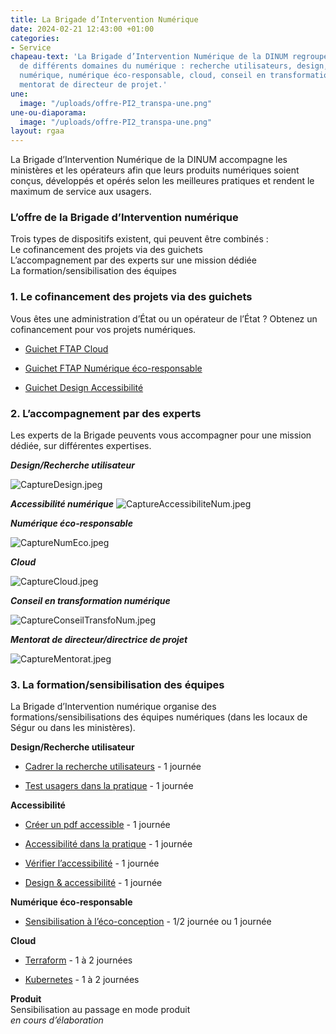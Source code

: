 ```yaml
---
title: La Brigade d’Intervention Numérique
date: 2024-02-21 12:43:00 +01:00
categories:
- Service
chapeau-text: 'La Brigade d’Intervention Numérique de la DINUM regroupe des experts
  de différents domaines du numérique : recherche utilisateurs, design, accessibilité
  numérique, numérique éco-responsable, cloud, conseil en transformation numérique,
  mentorat de directeur de projet.'
une:
  image: "/uploads/offre-PI2_transpa-une.png"
une-ou-diaporama:
  image: "/uploads/offre-PI2_transpa-une.png"
layout: rgaa
---
```


La Brigade d’Intervention Numérique de la DINUM accompagne les ministères et les opérateurs afin que leurs produits numériques soient conçus, développés et opérés selon les meilleures pratiques et rendent le maximum de service aux usagers.

### L’offre de la Brigade d’Intervention numérique

Trois types de dispositifs existent, qui peuvent être combinés :
<br>Le cofinancement des projets via des guichets
<br>L’accompagnement par des experts sur une mission dédiée
<br>La formation/sensibilisation des équipes

### 1. Le cofinancement des projets via des guichets

Vous êtes une administration d’État ou un opérateur de l’État ? Obtenez un cofinancement pour vos projets numériques.

* [Guichet FTAP Cloud](https://www.numerique.gouv.fr/services/guichet-financement-ftap-adoption-du-cloud-computing/)

* [Guichet FTAP Numérique éco-responsable](https://www.numerique.gouv.fr/services/guichet-financement-ftap-numerique-ecoresponsable/)

* [Guichet Design Accessibilité](https://www.numerique.gouv.fr/services/guichet-financement-design-et-accessibilite/)

### 2. L’accompagnement par des experts
Les experts de la Brigade peuvents vous accompagner pour une mission dédiée, sur différentes expertises.

***Design/Recherche utilisateur***

![CaptureDesign.jpeg](/uploads/CaptureDesign.jpeg)

***Accessibilité numérique***
![CaptureAccessibiliteNum.jpeg](/uploads/CaptureAccessibiliteNum.jpeg)

***Numérique éco-responsable***

![CaptureNumEco.jpeg](/uploads/CaptureNumEco.jpeg)

***Cloud***

![CaptureCloud.jpeg](/uploads/CaptureCloud.jpeg)

***Conseil en transformation numérique***

![CaptureConseilTransfoNum.jpeg](/uploads/CaptureConseilTransfoNum.jpeg)

***Mentorat de directeur/directrice de projet***

![CaptureMentorat.jpeg](/uploads/CaptureMentorat.jpeg)

### 3. La formation/sensibilisation des équipes
La Brigade d’Intervention numérique organise des formations/sensibilisations des équipes numériques (dans les locaux de Ségur ou dans les ministères).

**Design/Recherche utilisateur**

* [Cadrer la recherche utilisateurs](https://design.numerique.gouv.fr/formations/recherche-utilisateur/atelier-cadrer-recherche-utilisateur/) - 1 journée

* [Test usagers dans la pratique](https://design.numerique.gouv.fr/formations/recherche-utilisateur/atelier-test-usager/) - 1 journée

**Accessibilité**
* [Créer un pdf accessible](https://design.numerique.gouv.fr/formations/accessibilite/atelier-pdf-accessible/) - 1 journée

* [Accessibilité dans la pratique](https://design.numerique.gouv.fr/formations/accessibilite/atelier-accessibilite-pratique/) - 1 journée

* [Vérifier l’accessibilité](https://design.numerique.gouv.fr/formations/accessibilite/atelier-coder-accessible/) - 1 journée

* [Design & accessibilité](https://design.numerique.gouv.fr/formations/accessibilite/atelier-accessibilite-designer/) - 1 journée

**Numérique éco-responsable**
* [Sensibilisation à l’éco-conception](https://design.numerique.gouv.fr/formations/ecoconception/) - 1/2 journée ou 1 journée

**Cloud**
* [Terraform](mailto:infonuage.dinum@modernisation.gouv.fr) - 1 à 2 journées

* [Kubernetes](mailto:infonuage.dinum@modernisation.gouv.fr) - 1 à 2 journées

**Produit**
<br>Sensibilisation au passage en mode produit 
<br>*en cours d’élaboration*	
